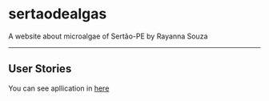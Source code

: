 # sertaodealgas

A website about microalgae of Sertão-PE by Rayanna Souza


---
## User Stories 

You can see apllication in [here]()
